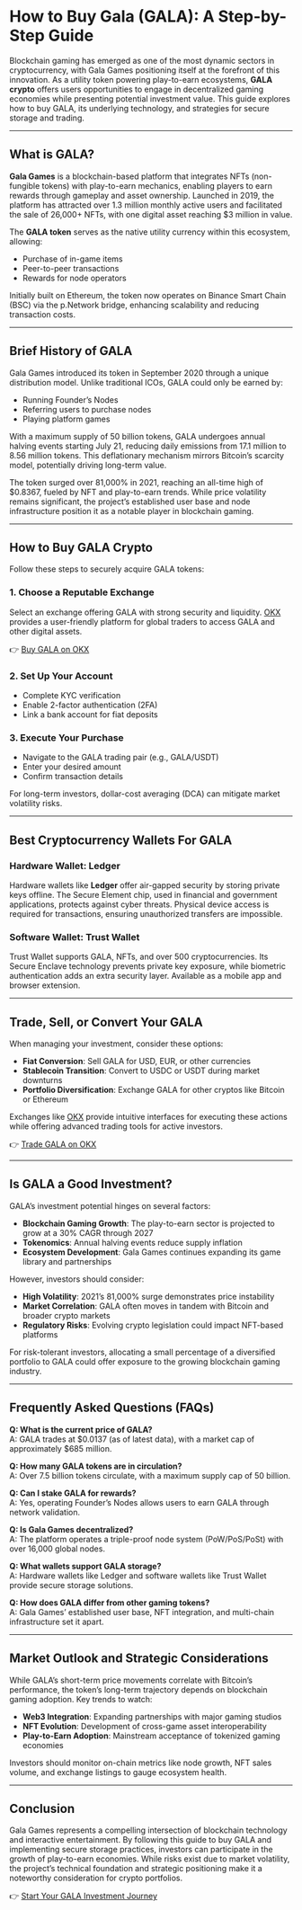 # How to Buy Gala (GALA): A Step-by-Step Guide

Blockchain gaming has emerged as one of the most dynamic sectors in cryptocurrency, with Gala Games positioning itself at the forefront of this innovation. As a utility token powering play-to-earn ecosystems, **GALA crypto** offers users opportunities to engage in decentralized gaming economies while presenting potential investment value. This guide explores how to buy GALA, its underlying technology, and strategies for secure storage and trading.

---

## What is GALA?

**Gala Games** is a blockchain-based platform that integrates NFTs (non-fungible tokens) with play-to-earn mechanics, enabling players to earn rewards through gameplay and asset ownership. Launched in 2019, the platform has attracted over 1.3 million monthly active users and facilitated the sale of 26,000+ NFTs, with one digital asset reaching $3 million in value.

The **GALA token** serves as the native utility currency within this ecosystem, allowing:
- Purchase of in-game items
- Peer-to-peer transactions
- Rewards for node operators

Initially built on Ethereum, the token now operates on Binance Smart Chain (BSC) via the p.Network bridge, enhancing scalability and reducing transaction costs.

---

## Brief History of GALA

Gala Games introduced its token in September 2020 through a unique distribution model. Unlike traditional ICOs, GALA could only be earned by:
- Running Founder’s Nodes
- Referring users to purchase nodes
- Playing platform games

With a maximum supply of 50 billion tokens, GALA undergoes annual halving events starting July 21, reducing daily emissions from 17.1 million to 8.56 million tokens. This deflationary mechanism mirrors Bitcoin’s scarcity model, potentially driving long-term value.

The token surged over 81,000% in 2021, reaching an all-time high of $0.8367, fueled by NFT and play-to-earn trends. While price volatility remains significant, the project’s established user base and node infrastructure position it as a notable player in blockchain gaming.

---

## How to Buy GALA Crypto

Follow these steps to securely acquire GALA tokens:

### 1. Choose a Reputable Exchange
Select an exchange offering GALA with strong security and liquidity. [OKX](https://bit.ly/okx-bonus) provides a user-friendly platform for global traders to access GALA and other digital assets.

👉 [Buy GALA on OKX](https://bit.ly/okx-bonus)

### 2. Set Up Your Account
- Complete KYC verification
- Enable 2-factor authentication (2FA)
- Link a bank account for fiat deposits

### 3. Execute Your Purchase
- Navigate to the GALA trading pair (e.g., GALA/USDT)
- Enter your desired amount
- Confirm transaction details

For long-term investors, dollar-cost averaging (DCA) can mitigate market volatility risks.

---

## Best Cryptocurrency Wallets For GALA

### Hardware Wallet: Ledger
Hardware wallets like **Ledger** offer air-gapped security by storing private keys offline. The Secure Element chip, used in financial and government applications, protects against cyber threats. Physical device access is required for transactions, ensuring unauthorized transfers are impossible.

### Software Wallet: Trust Wallet
Trust Wallet supports GALA, NFTs, and over 500 cryptocurrencies. Its Secure Enclave technology prevents private key exposure, while biometric authentication adds an extra security layer. Available as a mobile app and browser extension.

---

## Trade, Sell, or Convert Your GALA

When managing your investment, consider these options:
- **Fiat Conversion**: Sell GALA for USD, EUR, or other currencies
- **Stablecoin Transition**: Convert to USDC or USDT during market downturns
- **Portfolio Diversification**: Exchange GALA for other cryptos like Bitcoin or Ethereum

Exchanges like [OKX](https://bit.ly/okx-bonus) provide intuitive interfaces for executing these actions while offering advanced trading tools for active investors.

👉 [Trade GALA on OKX](https://bit.ly/okx-bonus)

---

## Is GALA a Good Investment?

GALA’s investment potential hinges on several factors:
- **Blockchain Gaming Growth**: The play-to-earn sector is projected to grow at a 30% CAGR through 2027
- **Tokenomics**: Annual halving events reduce supply inflation
- **Ecosystem Development**: Gala Games continues expanding its game library and partnerships

However, investors should consider:
- **High Volatility**: 2021’s 81,000% surge demonstrates price instability
- **Market Correlation**: GALA often moves in tandem with Bitcoin and broader crypto markets
- **Regulatory Risks**: Evolving crypto legislation could impact NFT-based platforms

For risk-tolerant investors, allocating a small percentage of a diversified portfolio to GALA could offer exposure to the growing blockchain gaming industry.

---

## Frequently Asked Questions (FAQs)

**Q: What is the current price of GALA?**  
A: GALA trades at $0.0137 (as of latest data), with a market cap of approximately $685 million.

**Q: How many GALA tokens are in circulation?**  
A: Over 7.5 billion tokens circulate, with a maximum supply cap of 50 billion.

**Q: Can I stake GALA for rewards?**  
A: Yes, operating Founder’s Nodes allows users to earn GALA through network validation.

**Q: Is Gala Games decentralized?**  
A: The platform operates a triple-proof node system (PoW/PoS/PoSt) with over 16,000 global nodes.

**Q: What wallets support GALA storage?**  
A: Hardware wallets like Ledger and software wallets like Trust Wallet provide secure storage solutions.

**Q: How does GALA differ from other gaming tokens?**  
A: Gala Games’ established user base, NFT integration, and multi-chain infrastructure set it apart.

---

## Market Outlook and Strategic Considerations

While GALA’s short-term price movements correlate with Bitcoin’s performance, the token’s long-term trajectory depends on blockchain gaming adoption. Key trends to watch:
- **Web3 Integration**: Expanding partnerships with major gaming studios
- **NFT Evolution**: Development of cross-game asset interoperability
- **Play-to-Earn Adoption**: Mainstream acceptance of tokenized gaming economies

Investors should monitor on-chain metrics like node growth, NFT sales volume, and exchange listings to gauge ecosystem health.

---

## Conclusion

Gala Games represents a compelling intersection of blockchain technology and interactive entertainment. By following this guide to buy GALA and implementing secure storage practices, investors can participate in the growth of play-to-earn economies. While risks exist due to market volatility, the project’s technical foundation and strategic positioning make it a noteworthy consideration for crypto portfolios.

👉 [Start Your GALA Investment Journey](https://bit.ly/okx-bonus)
